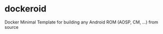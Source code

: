 dockeroid
=========

Docker Minimal Template for building any Android ROM (AOSP, CM, ...) from source
